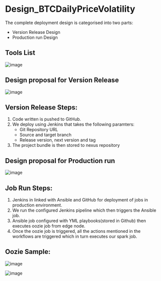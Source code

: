 # Design_BTCDailyPriceVolatility

The complete deployment design is categorised into two parts:
* Version Release Design
* Production run Design

Tools List
----------

![image](https://user-images.githubusercontent.com/13486101/125206415-d1f5e880-e2a4-11eb-8d3d-45f09325c1d3.png)


Design proposal for Version Release
-----------------------------------

![image](https://user-images.githubusercontent.com/13486101/125205740-63635b80-e2a1-11eb-9e60-19acd9606de9.png)

Version Release Steps:
----------------------
1. Code written is pushed to GitHub.
2. We deploy using Jenkins that takes the following paramters:
     - Git Repository URL
     - Source and target branch
     - Release version, next version and tag
3. The project bundle is then stored to nexus repository


Design proposal for Production run
----------------------------------

![image](https://user-images.githubusercontent.com/13486101/125205787-986fae00-e2a1-11eb-8e0f-9d6dfdb0029c.png)


Job Run Steps:
--------------

1. Jenkins in linked with Ansible and GitHub for deployment of jobs in production environment.
2. We run the configured Jenkins pipeline which then triggers the Ansible job.
3. Ansible job configured with YML playbooks(stored in Github) then executes oozie job from edge node.
4. Once the oozie job is triggered, all the actions mentioned in the workflows are triggered which in turn executes our spark job.


Oozie Sample:
-------------

![image](https://user-images.githubusercontent.com/13486101/125205823-c6ed8900-e2a1-11eb-8bd9-2ab4de8fa86f.png)


![image](https://user-images.githubusercontent.com/13486101/125205826-c9e87980-e2a1-11eb-8757-aeee49f205d3.png)
